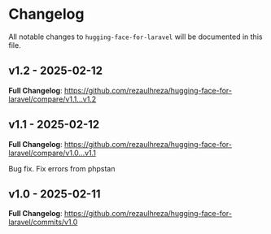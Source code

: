 # Changelog

All notable changes to `hugging-face-for-laravel` will be documented in this file.

## v1.2 - 2025-02-12

**Full Changelog**: https://github.com/rezaulhreza/hugging-face-for-laravel/compare/v1.1...v1.2

## v1.1 - 2025-02-12

**Full Changelog**: https://github.com/rezaulhreza/hugging-face-for-laravel/compare/v1.0...v1.1

Bug fix.
Fix errors from phpstan

## v1.0 - 2025-02-11

**Full Changelog**: https://github.com/rezaulhreza/hugging-face-for-laravel/commits/v1.0
